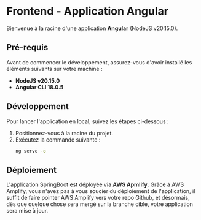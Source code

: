 # Frontend - Application Angular

Bienvenue à la racine d'une application **Angular** (NodeJS v20.15.0).

## Pré-requis

Avant de commencer le développement, assurez-vous d'avoir installé les éléments suivants sur votre machine :

- **NodeJS v20.15.0**
- **Angular CLI 18.0.5**

## Développement

Pour lancer l'application en local, suivez les étapes ci-dessous :

1. Positionnez-vous à la racine du projet.
2. Exécutez la commande suivante :  
   ```bash
   ng serve -o

## Déploiement

L'application SpringBoot est déployée via **AWS Apmlify**. Grâce à AWS Amplify, vous n'avez pas à vous soucier du déploiement de l'application, il suffit de faire pointer AWS Amplify vers votre repo Github, et désormais, dès que quelque chose sera mergé sur la branche cible, votre application sera mise à jour.